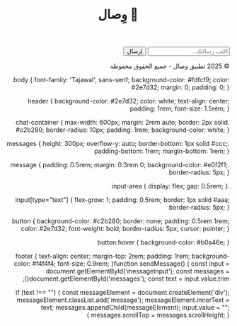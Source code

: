 <!DOCTYPE html>
<html lang="ar" dir="rtl">
<head>
  <meta charset="UTF-8">
  <title>وِصال - تطبيق الدردشة</title>
  <link rel="stylesheet" href="style.css">
  <link href="https://fonts.googleapis.com/css2?family=Tajawal&display=swap" rel="stylesheet">
</head>
<body>
  <header>
    <h1>📨 وِصال</h1>
  </header>

  <main>
    <div class="chat-container">
      <div id="messages" class="messages"></div>
      <div class="input-area">
        <input type="text" id="messageInput" placeholder="اكتب رسالتك...">
        <button onclick="sendMessage()">إرسال</button>
      </div>
    </div>
  </main>

  <footer>
    <p>© 2025 تطبيق وصال - جميع الحقوق محفوظة</p>
  </footer>

  <script src="script.js"></script>
</body>
</html>
body {
  font-family: 'Tajawal', sans-serif;
  background-color: #fdfcf9;
  color: #2e7d32;
  margin: 0;
  padding: 0;
}

header {
  background-color: #2e7d32;
  color: white;
  text-align: center;
  padding: 1rem;
  font-size: 1.5rem;
}

.chat-container {
  max-width: 600px;
  margin: 2rem auto;
  border: 2px solid #c2b280;
  border-radius: 10px;
  padding: 1rem;
  background-color: white;
}

.messages {
  height: 300px;
  overflow-y: auto;
  border-bottom: 1px solid #ccc;
  padding-bottom: 1rem;
  margin-bottom: 1rem;
}

.message {
  padding: 0.5rem;
  margin: 0.3rem 0;
  background-color: #e0f2f1;
  border-radius: 5px;
}

.input-area {
  display: flex;
  gap: 0.5rem;
}

input[type="text"] {
  flex-grow: 1;
  padding: 0.5rem;
  border: 1px solid #aaa;
  border-radius: 5px;
}

button {
  background-color: #c2b280;
  border: none;
  padding: 0.5rem 1rem;
  color: #2e7d32;
  font-weight: bold;
  border-radius: 5px;
  cursor: pointer;
}

button:hover {
  background-color: #b0a46e;
}

footer {
  text-align: center;
  margin-top: 2rem;
  padding: 1rem;
  background-color: #f4f4f4;
  font-size: 0.9rem;
}function sendMessage() {
  const input = document.getElementById('messageInput');
  const messages = document.getElementById('messages');
  const text = input.value.trim();

  if (text !== "") {
    const messageElement = document.createElement('div');
    messageElement.classList.add('message');
    messageElement.innerText = text;
    messages.appendChild(messageElement);
    input.value = "";
    messages.scrollTop = messages.scrollHeight;
  }
}<!-- Firebase CDN -->
<script src="https://www.gstatic.com/firebasejs/10.12.0/firebase-app-compat.js"></script>
<script src="https://www.gstatic.com/firebasejs/10.12.0/firebase-database-compat.js"></script>

<script>
  const firebaseConfig = {
    apiKey: "YOUR_API_KEY",
    authDomain: "YOUR_APP.firebaseapp.com",
    databaseURL: "https://YOUR_APP.firebaseio.com",
    projectId: "YOUR_APP",
    storageBucket: "YOUR_APP.appspot.com",
    messagingSenderId: "YOUR_SENDER_ID",
    appId: "YOUR_APP_ID"
  };

  firebase.initializeApp(firebaseConfig);
  const db = firebase.database();
</script>